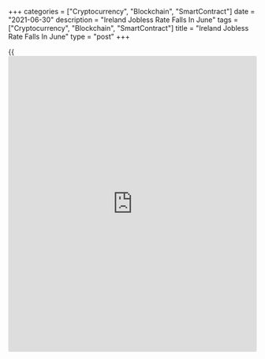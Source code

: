 +++
categories = ["Cryptocurrency", "Blockchain", "SmartContract"]
date = "2021-06-30"
description = "Ireland Jobless Rate Falls In June"
tags = ["Cryptocurrency", "Blockchain", "SmartContract"]
title = "Ireland Jobless Rate Falls In June"
type = "post"
+++

{{<iframe id="large-banner" src="https://www.bounty.group/#slide=6.0" width="100%" height="600" scrolling="no" style="border: 0px solid rgb(216, 221, 230); border-radius: 3px;">}}

Ireland's jobless rate declined in June, figures from the Central
Statistics Office showed on Wednesday.

The seasonally adjusted jobless rate fell to 7.6 percent in June from
7.8 percent in May. In the same month last year, the unemployment rate
was 5.7 percent.

The Covid-19 crisis has continued to have a significant impact on the
labor market in June, the agency said.

The seasonally adjusted number of unemployed fell to 170,100 persons in
June from 174,100 in the preceding month.

The youth unemployment rate, which applies to the 15-24 age group,
increased to 16.7 percent in June from 17.3 percent in the prior month.

For comments and feedback [contact](https://www.playgroundfx.com/contact/): editorial@rtt[news](https://www.letsplayfx.com/blog/forex-news-website/).com

[Economic News][1]

 **What parts of the world are seeing the best (and worst) economic
performances lately? Click[here][2] to check out our [Econ Scorecard][2]
and find out! See up-to-the-moment [ranking](https://www.playgroundfx.com/blog/crypto-exchange-ranking/)s for the best and worst
performers in [GDP][3], [unemployment rate][4], [inflation][2] and much
more.**

   1. www.rtt[news](https://www.letsplayfx.com/blog/forex-news-website/).com/Content/EconomicNews.aspx
   2. www.rtt[news](https://www.letsplayfx.com/blog/forex-news-website/).com/economic-scorecard/world-rank/CPI/highest-performance.aspx
   3. www.rtt[news](https://www.letsplayfx.com/blog/forex-news-website/).com/economic-scorecard/world-rank/GDP/highest-performance.aspx
   4. www.rtt[news](https://www.letsplayfx.com/blog/forex-news-website/).com/economic-scorecard/world-rank/unemployment-rate/lowest-performance.aspx